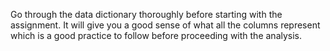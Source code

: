 Go through the data dictionary thoroughly before starting with the assignment.
It will give you a good sense of what all the columns represent which is a good practice to follow before proceeding with the analysis.
